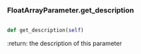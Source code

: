 ### FloatArrayParameter.get_description

```py

def get_description(self)

```



:return: the description of this parameter

